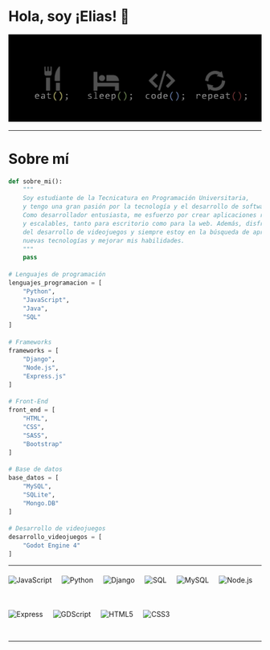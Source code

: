 # Hola, soy ¡Elias! 👋

![Texto alternativo](https://github.com/eliasescalante/eliasescalante/blob/main/banner_2_link.jpg)


----

# Sobre mí

```python
def sobre_mi():
    """
    Soy estudiante de la Tecnicatura en Programación Universitaria, 
    y tengo una gran pasión por la tecnología y el desarrollo de software. 
    Como desarrollador entusiasta, me esfuerzo por crear aplicaciones robustas 
    y escalables, tanto para escritorio como para la web. Además, disfruto 
    del desarrollo de videojuegos y siempre estoy en la búsqueda de aprender 
    nuevas tecnologías y mejorar mis habilidades.
    """
    pass

# Lenguajes de programación
lenguajes_programacion = [
    "Python",
    "JavaScript",
    "Java",
    "SQL"
]

# Frameworks
frameworks = [
    "Django",
    "Node.js",
    "Express.js"
]

# Front-End
front_end = [
    "HTML",
    "CSS",
    "SASS",
    "Bootstrap"
]

# Base de datos
base_datos = [
    "MySQL",
    "SQLite",
    "Mongo.DB"
]

# Desarrollo de videojuegos
desarrollo_videojuegos = [
    "Godot Engine 4"
]

````
----

<div style="display: flex; flex-wrap: wrap; gap: 20px; margin-top: 20px;">
  <img src="https://img.icons8.com/color/48/000000/javascript.png" alt="JavaScript" style="height: 48px;" />
  <img src="https://img.icons8.com/color/48/000000/python.png" alt="Python" style="height: 48px;" />
  <img src="https://img.icons8.com/color/48/000000/django.png" alt="Django" style="height: 48px;" />
  <img src="https://img.icons8.com/ios-filled/50/ffffff/sql.png" alt="SQL" style="height: 48px;" />
  <img src="https://img.icons8.com/fluency/48/000000/mysql-logo.png" alt="MySQL" style="height: 48px;" />
  <img src="https://cdn.jsdelivr.net/gh/devicons/devicon/icons/nodejs/nodejs-original.svg" alt="Node.js" style="height: 48px;" />
  <img src="https://cdn.jsdelivr.net/gh/devicons/devicon/icons/express/express-original.svg" alt="Express" style="height: 48px;" />
  <img src="https://cdn.jsdelivr.net/gh/devicons/devicon/icons/godot/godot-original.svg" alt="GDScript" style="height: 48px;" />
  <img src="https://img.icons8.com/color/48/000000/html-5.png" alt="HTML5" style="height: 48px;" />
  <img src="https://img.icons8.com/color/48/000000/css3.png" alt="CSS3" style="height: 48px;" />
</div>

----




